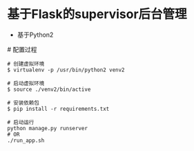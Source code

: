 # 基于Flask的supervisor后台管理

- 基于Python2

# 配置过程

```
# 创建虚拟环境
$ virtualenv -p /usr/bin/python2 venv2

# 启动虚拟环境
$ source ./venv2/bin/active

# 安装依赖包
$ pip install -r requirements.txt

# 启动运行
python manage.py runserver
# OR
./run_app.sh
```
